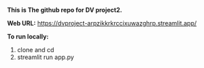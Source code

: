 **This is The github repo for DV project2.**

**Web URL:**
https://dvproject-arpzikkrkrccixuwazghrp.streamlit.app/


**To run locally:**
1.  clone and cd
2.  streamlit run app.py
